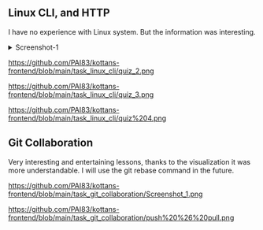 ## Linux CLI, and HTTP

I have no experience with Linux system. But the information was interesting.

<details><summary>Screenshot-1</summary>
<p>

![quiz_1](https://github.com/PAI83/kottans-frontend/blob/main/task_linux_cli/quiz_1.png)
</p>
</details>

https://github.com/PAI83/kottans-frontend/blob/main/task_linux_cli/quiz_2.png

https://github.com/PAI83/kottans-frontend/blob/main/task_linux_cli/quiz_3.png

https://github.com/PAI83/kottans-frontend/blob/main/task_linux_cli/quiz%204.png



## Git Collaboration

Very interesting and entertaining lessons, thanks to the visualization it was more understandable. I will use the git rebase command in the future.

https://github.com/PAI83/kottans-frontend/blob/main/task_git_collaboration/Screenshot_1.png

https://github.com/PAI83/kottans-frontend/blob/main/task_git_collaboration/push%20%26%20pull.png

